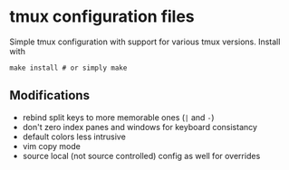 # tmux configuration files
Simple tmux configuration with support for various tmux versions. Install with
```
make install # or simply make
```

## Modifications
 - rebind split keys to more memorable ones (`|` and `-`)
 - don't zero index panes and windows for keyboard consistancy
 - default colors less intrusive
 - vim copy mode
 - source local (not source controlled) config as well for overrides
